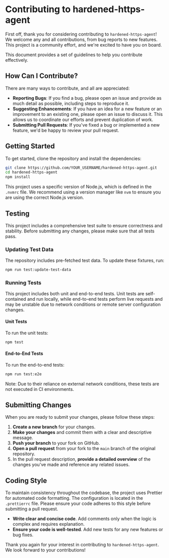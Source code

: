 # Contributing to hardened-https-agent

First off, thank you for considering contributing to `hardened-https-agent`! We welcome any and all contributions, from bug reports to new features. This project is a community effort, and we're excited to have you on board.

This document provides a set of guidelines to help you contribute effectively.

## How Can I Contribute?

There are many ways to contribute, and all are appreciated:

- **Reporting Bugs**: If you find a bug, please open an issue and provide as much detail as possible, including steps to reproduce it.
- **Suggesting Enhancements**: If you have an idea for a new feature or an improvement to an existing one, please open an issue to discuss it. This allows us to coordinate our efforts and prevent duplication of work.
- **Submitting Pull Requests**: If you've fixed a bug or implemented a new feature, we'd be happy to review your pull request.

## Getting Started

To get started, clone the repository and install the dependencies:

```sh
git clone https://github.com/YOUR_USERNAME/hardened-https-agent.git
cd hardened-https-agent
npm install
```

This project uses a specific version of Node.js, which is defined in the `.nvmrc` file. We recommend using a version manager like `nvm` to ensure you are using the correct Node.js version.

## Testing

This project includes a comprehensive test suite to ensure correctness and stability. Before submitting any changes, please make sure that all tests pass.

### Updating Test Data

The repository includes pre-fetched test data. To update these fixtures, run:

```sh
npm run test:update-test-data
```

### Running Tests

This project includes both unit and end-to-end tests. Unit tests are self-contained and run locally, while end-to-end tests perform live requests and may be unstable due to network conditions or remote server configuration changes.

#### Unit Tests

To run the unit tests:

```sh
npm test
```

#### End-to-End Tests

To run the end-to-end tests:

```sh
npm run test:e2e
```

Note: Due to their reliance on external network conditions, these tests are not executed in CI environments.

## Submitting Changes

When you are ready to submit your changes, please follow these steps:

1.  **Create a new branch** for your changes.
2.  **Make your changes** and commit them with a clear and descriptive message.
3.  **Push your branch** to your fork on GitHub.
4.  **Open a pull request** from your fork to the `main` branch of the original repository.
5.  In the pull request description, **provide a detailed overview** of the changes you've made and reference any related issues.

## Coding Style

To maintain consistency throughout the codebase, the project uses Prettier for automated code formatting. The configuration is located in the `.prettierrc` file. Please ensure your code adheres to this style before submitting a pull request.

- **Write clear and concise code**. Add comments only when the logic is complex and requires explanation.
- **Ensure your code is well-tested**. Add new tests for any new features or bug fixes.

Thank you again for your interest in contributing to `hardened-https-agent`. We look forward to your contributions!
